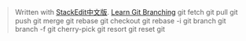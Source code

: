 


> Written with [StackEdit中文版](https://stackedit.cn/).
> [Learn Git Branching](https://learngitbranching.js.org/?locale=zh_CN)
> git fetch 
> git pull
> git push
> git merge
> git rebase
> git checkout
> git rebase -i 
> git branch
> git branch -f 
> git cherry-pick 
> git resort 
> git reset
> git 
<!--stackedit_data:
eyJoaXN0b3J5IjpbMjExMTc1MzE2Nl19
-->